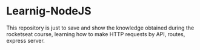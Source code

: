 # Learnig-NodeJS
This repository is just to save and show the knowledge obtained during the rocketseat course, learning how to make HTTP requests by API, routes, express server.
